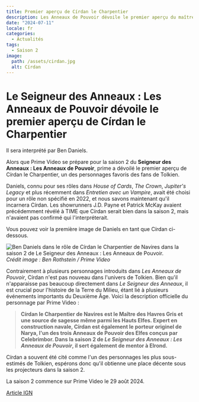 ```yaml
---
title: Premier aperçu de Círdan le Charpentier
description: Les Anneaux de Pouvoir dévoile le premier aperçu du maître des navires
date: "2024-07-11"
locale: fr
categories:
  - Actualités
tags:
  - Saison 2
image:
  path: /assets/cirdan.jpg
  alt: Círdan
---
```


# Le Seigneur des Anneaux : Les Anneaux de Pouvoir dévoile le premier aperçu de Círdan le Charpentier

Il sera interprété par Ben Daniels.

Alors que Prime Video se prépare pour la saison 2 du **Seigneur des Anneaux : Les Anneaux de Pouvoir**, prime a dévoilé le premier aperçu de Círdan le Charpentier, un des personnages favoris des fans de Tolkien.

Daniels, connu pour ses rôles dans _House of Cards_, _The Crown_, _Jupiter's Legacy_ et plus récemment dans _Entretien avec un Vampire_, avait été choisi pour un rôle non spécifié en 2022, et nous savons maintenant qu'il incarnera Círdan. Les showrunners J.D. Payne et Patrick McKay avaient précédemment révélé à TIME que Círdan serait bien dans la saison 2, mais n'avaient pas confirmé qui l'interpréterait.

Vous pouvez voir la première image de Daniels en tant que Círdan ci-dessous.

![Ben Daniels dans le rôle de Círdan le Charpentier de Navires dans la saison 2 de Le Seigneur des Anneaux : Les Anneaux de Pouvoir.](/assets/cirdan.jpg)
_Crédit image : Ben Rothstein / Prime Video_

Contrairement à plusieurs personnages introduits dans _Les Anneaux de Pouvoir_, Círdan n'est pas nouveau dans l'univers de Tolkien. Bien qu'il n'apparaisse pas beaucoup directement dans _Le Seigneur des Anneaux_, il est crucial pour l'histoire de la Terre du Milieu, étant lié à plusieurs événements importants du Deuxième Âge. Voici la description officielle du personnage par Prime Video :

> **Círdan le Charpentier de Navires est le Maître des Havres Gris et une source de sagesse même parmi les Hauts Elfes. Expert en construction navale, Círdan est également le porteur originel de Narya, l'un des trois Anneaux de Pouvoir des Elfes conçus par Celebrimbor. Dans la saison 2 de _Le Seigneur des Anneaux : Les Anneaux de Pouvoir_, il sert également de mentor à Elrond.**

Círdan a souvent été cité comme l'un des personnages les plus sous-estimés de Tolkien, espérons donc qu'il obtienne une place décente sous les projecteurs dans la saison 2.

La saison 2 commence sur Prime Video le 29 août 2024.

[Article IGN](https://www.primevideo.com/en/tv/the-lord-of-the-rings/season-2/cirdan-the-shipwright)
